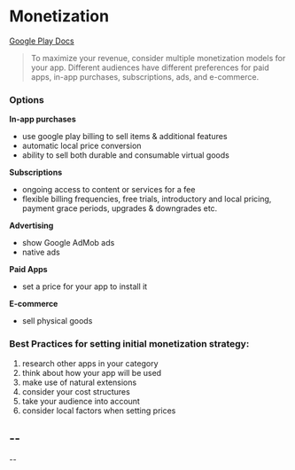 # Monetization

[Google Play Docs](https://developer.android.com/distribute/best-practices/earn/monetization-options)

> To maximize your revenue, consider multiple monetization models for your app. Different audiences have different preferences for paid apps, in-app purchases, subscriptions, ads, and e-commerce.

### Options

**In-app purchases**
- use google play billing to sell items & additional features
- automatic local price conversion
- ability to sell both durable and consumable virtual goods

**Subscriptions**
- ongoing access to content or services for a fee
- flexible billing frequencies, free trials, introductory and local pricing, payment grace periods, upgrades & downgrades etc.

**Advertising**
- show Google AdMob ads
- native ads

**Paid Apps**
- set a price for your app to install it

**E-commerce**
- sell physical goods


### Best Practices for setting initial monetization strategy:
1. research other apps in your category
2. think about how your app will be used
3. make use of natural extensions
4. consider your cost structures
5. take your audience into account
6. consider local factors when setting prices

--
--
--
